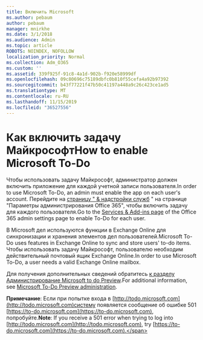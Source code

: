 ```yaml
---
title: Включить Microsoft
ms.author: pebaum
author: pebaum
manager: mnirkhe
ms.date: 3/1/2018
ms.audience: Admin
ms.topic: article
ROBOTS: NOINDEX, NOFOLLOW
localization_priority: Normal
ms.collection: Adm_O365
ms.custom: ''
ms.assetid: 339f925f-91c8-4a1d-902b-f920e58999df
ms.openlocfilehash: 09c80696c75189dbfc0b810f55cefa4a92b97392
ms.sourcegitcommit: b43f77221f47b50c41197a448a9c26c423ce1ad5
ms.translationtype: MT
ms.contentlocale: ru-RU
ms.lasthandoff: 11/15/2019
ms.locfileid: "36527556"
---
```

# <a name="how-to-enable-microsoft-to-do"></a><span data-ttu-id="79cff-102">Как включить задачу Майкрософт</span><span class="sxs-lookup"><span data-stu-id="79cff-102">How to enable Microsoft To-Do</span></span>

<span data-ttu-id="79cff-103">Чтобы использовать задачу Майкрософт, администратор должен включить приложение для каждой учетной записи пользователя.</span><span class="sxs-lookup"><span data-stu-id="79cff-103">In order to use Microsoft To-Do, an admin must enable the app on each user's account.</span></span> <span data-ttu-id="79cff-104">Перейдите на [страницу " &amp; надстройки служб](https://portal.office.com/adminportal/home#/Settings/ServicesAndAddIns) " на странице "Параметры администрирования Office 365", чтобы включить задачу для каждого пользователя.</span><span class="sxs-lookup"><span data-stu-id="79cff-104">Go to the [Services &amp; Add-ins page](https://portal.office.com/adminportal/home#/Settings/ServicesAndAddIns) of the Office 365 admin settings page to enable To-Do for each user.</span></span> 
  
<span data-ttu-id="79cff-105">В Microsoft дел используются функции в Exchange Online для синхронизации и хранения элементов дел пользователей.</span><span class="sxs-lookup"><span data-stu-id="79cff-105">Microsoft To-Do uses features in Exchange Online to sync and store users' to-do items.</span></span> <span data-ttu-id="79cff-106">Чтобы использовать задачу Майкрософт, пользователю необходим действительный почтовый ящик Exchange Online.</span><span class="sxs-lookup"><span data-stu-id="79cff-106">In order to use Microsoft To-Do, a user needs a valid Exchange Online mailbox.</span></span>
  
<span data-ttu-id="79cff-107">Для получения дополнительных сведений обратитесь [к разделу Администрирование Microsoft to do Preview](https://support.office.com/article/490c1a8c-2333-4952-8125-841afadb9620.aspx).</span><span class="sxs-lookup"><span data-stu-id="79cff-107">For additional information, see [Microsoft To-Do Preview administration](https://support.office.com/article/490c1a8c-2333-4952-8125-841afadb9620.aspx).</span></span>
  
 <span data-ttu-id="79cff-108">**Примечание**: Если при попытке входа в [http://todo.microsoft.com](http://todo.microsoft.com)систему появляется сообщение об ошибке 501 [https://to-do.microsoft.com](https://to-do.microsoft.com), попробуйте.</span><span class="sxs-lookup"><span data-stu-id="79cff-108">**Note**: If you receive a 501 error when trying to log into [http://todo.microsoft.com](http://todo.microsoft.com), try [https://to-do.microsoft.com](https://to-do.microsoft.com).</span></span>
  

